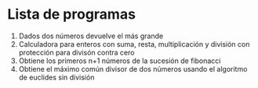 # Lista de programas
1. Dados dos números devuelve el más grande
2. Calculadora para enteros con suma, resta, multiplicación y división con protección para divisón contra cero
3. Obtiene los primeros n+1 números de la sucesión de fibonacci
4. Obtiene el máximo común divisor de dos números usando el algoritmo de euclides sin división
